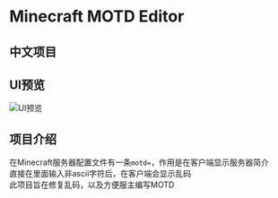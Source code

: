 # Minecraft MOTD Editor  
## 中文项目
## UI预览  

![UI预览](https://pluwu.ml/img/introduce_ui.png)

## 项目介绍  
在Minecraft服务器配置文件有一条`motd=`，作用是在客户端显示服务器简介  
直接在里面输入非ascii字符后，在客户端会显示乱码  
此项目旨在修复乱码，以及方便服主编写MOTD
